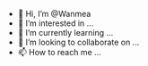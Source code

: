 - 👋 Hi, I’m @Wanmea
- 👀 I’m interested in ...
- 🌱 I’m currently learning ...
- 💞️ I’m looking to collaborate on ...
- 📫 How to reach me ...

<!---
Wanmea/Wanmea is a ✨ special ✨ repository because its `README.md` (this file) appears on your GitHub profile.
You can click the Preview link to take a look at your changes.
--->

